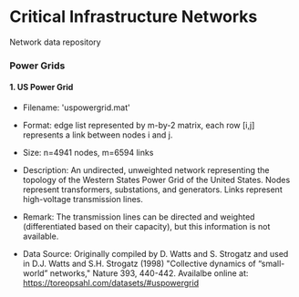 # Critical Infrastructure Networks
Network data repository 

### Power Grids

#### 1. US Power Grid

- Filename: 'uspowergrid.mat'

- Format: edge list represented by m-by-2 matrix, each row [i,j] represents a link between nodes i and j. 

- Size: n=4941 nodes, m=6594 links

- Description: 
An undirected, unweighted network representing the topology of the Western States Power Grid of the United States. 
Nodes represent transformers, substations, and generators. Links represent high-voltage transmission lines.

- Remark: 
The transmission lines can be directed and weighted (differentiated based on their capacity), but this information is not available.

- Data Source: 
Originally compiled by D. Watts and S. Strogatz and used in 
D.J. Watts and  S.H. Strogatz (1998) "Collective dynamics of “small-world” networks," Nature 393, 440-442.
Availalbe online at: https://toreopsahl.com/datasets/#uspowergrid
